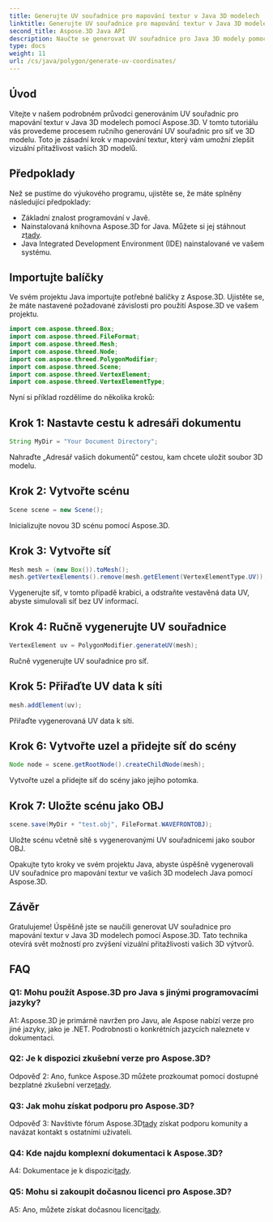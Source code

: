 ```yaml
---
title: Generujte UV souřadnice pro mapování textur v Java 3D modelech
linktitle: Generujte UV souřadnice pro mapování textur v Java 3D modelech
second_title: Aspose.3D Java API
description: Naučte se generovat UV souřadnice pro Java 3D modely pomocí Aspose.3D. Vylepšete mapování textur ve svých projektech pomocí tohoto podrobného průvodce.
type: docs
weight: 11
url: /cs/java/polygon/generate-uv-coordinates/
---
```

## Úvod

Vítejte v našem podrobném průvodci generováním UV souřadnic pro mapování textur v Java 3D modelech pomocí Aspose.3D. V tomto tutoriálu vás provedeme procesem ručního generování UV souřadnic pro síť ve 3D modelu. Toto je zásadní krok v mapování textur, který vám umožní zlepšit vizuální přitažlivost vašich 3D modelů.

## Předpoklady

Než se pustíme do výukového programu, ujistěte se, že máte splněny následující předpoklady:

- Základní znalost programování v Javě.
-  Nainstalovaná knihovna Aspose.3D for Java. Můžete si jej stáhnout z[tady](https://releases.aspose.com/3d/java/).
- Java Integrated Development Environment (IDE) nainstalované ve vašem systému.

## Importujte balíčky

Ve svém projektu Java importujte potřebné balíčky z Aspose.3D. Ujistěte se, že máte nastavené požadované závislosti pro použití Aspose.3D ve vašem projektu.

```java
import com.aspose.threed.Box;
import com.aspose.threed.FileFormat;
import com.aspose.threed.Mesh;
import com.aspose.threed.Node;
import com.aspose.threed.PolygonModifier;
import com.aspose.threed.Scene;
import com.aspose.threed.VertexElement;
import com.aspose.threed.VertexElementType;
```

Nyní si příklad rozdělíme do několika kroků:

## Krok 1: Nastavte cestu k adresáři dokumentu

```java
String MyDir = "Your Document Directory";
```

Nahraďte „Adresář vašich dokumentů“ cestou, kam chcete uložit soubor 3D modelu.

## Krok 2: Vytvořte scénu

```java
Scene scene = new Scene();
```

Inicializujte novou 3D scénu pomocí Aspose.3D.

## Krok 3: Vytvořte síť

```java
Mesh mesh = (new Box()).toMesh();
mesh.getVertexElements().remove(mesh.getElement(VertexElementType.UV));
```

Vygenerujte síť, v tomto případě krabici, a odstraňte vestavěná data UV, abyste simulovali síť bez UV informací.

## Krok 4: Ručně vygenerujte UV souřadnice

```java
VertexElement uv = PolygonModifier.generateUV(mesh);
```

Ručně vygenerujte UV souřadnice pro síť.

## Krok 5: Přiřaďte UV data k síti

```java
mesh.addElement(uv);
```

Přiřaďte vygenerovaná UV data k síti.

## Krok 6: Vytvořte uzel a přidejte síť do scény

```java
Node node = scene.getRootNode().createChildNode(mesh);
```

Vytvořte uzel a přidejte síť do scény jako jejího potomka.

## Krok 7: Uložte scénu jako OBJ

```java
scene.save(MyDir + "test.obj", FileFormat.WAVEFRONTOBJ);
```

Uložte scénu včetně sítě s vygenerovanými UV souřadnicemi jako soubor OBJ.

Opakujte tyto kroky ve svém projektu Java, abyste úspěšně vygenerovali UV souřadnice pro mapování textur ve vašich 3D modelech Java pomocí Aspose.3D.

## Závěr

Gratulujeme! Úspěšně jste se naučili generovat UV souřadnice pro mapování textur v Java 3D modelech pomocí Aspose.3D. Tato technika otevírá svět možností pro zvýšení vizuální přitažlivosti vašich 3D výtvorů.

## FAQ

### Q1: Mohu použít Aspose.3D pro Java s jinými programovacími jazyky?

A1: Aspose.3D je primárně navržen pro Javu, ale Aspose nabízí verze pro jiné jazyky, jako je .NET. Podrobnosti o konkrétních jazycích naleznete v dokumentaci.

### Q2: Je k dispozici zkušební verze pro Aspose.3D?

 Odpověď 2: Ano, funkce Aspose.3D můžete prozkoumat pomocí dostupné bezplatné zkušební verze[tady](https://releases.aspose.com/).

### Q3: Jak mohu získat podporu pro Aspose.3D?

 Odpověď 3: Navštivte fórum Aspose.3D[tady](https://forum.aspose.com/c/3d/18) získat podporu komunity a navázat kontakt s ostatními uživateli.

### Q4: Kde najdu komplexní dokumentaci k Aspose.3D?

 A4: Dokumentace je k dispozici[tady](https://reference.aspose.com/3d/java/).

### Q5: Mohu si zakoupit dočasnou licenci pro Aspose.3D?

 A5: Ano, můžete získat dočasnou licenci[tady](https://purchase.aspose.com/temporary-license/).